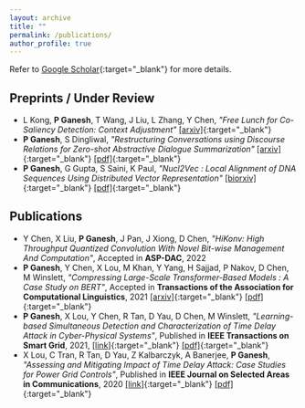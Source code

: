```yaml
---
layout: archive
title: ""
permalink: /publications/
author_profile: true
---
```


Refer to [Google Scholar](https://scholar.google.co.in/citations?user=Xd5QJoEAAAAJ&hl=en&oi=ao){:target="_blank"} for more details.


## Preprints / Under Review

* L Kong, **P Ganesh**, T Wang, J Liu, L Zhang, Y Chen, _"Free Lunch for Co-Saliency Detection: Context Adjustment"_
[\[arxiv\]](https://arxiv.org/abs/2108.02093){:target="_blank"}
* **P Ganesh**, S Dingliwal, _"Restructuring Conversations using Discourse Relations for Zero-shot Abstractive Dialogue Summarization"_
[\[arxiv\]](https://arxiv.org/abs/1902.01615){:target="_blank"} [\[pdf\]](http://prakharg24.github.io/files/restructuring.pdf){:target="_blank"}
* **P Ganesh**, G Gupta, S Saini, K Paul, _"Nucl2Vec : Local Alignment of DNA Sequences Using Distributed Vector Representation"_
[\[biorxiv\]](https://www.biorxiv.org/content/10.1101/401851v2.abstract){:target="_blank"} [\[pdf\]](http://prakharg24.github.io/files/nucl2vec.pdf){:target="_blank"}

## Publications


* Y Chen, X Liu, **P Ganesh**, J Pan, J Xiong, D Chen, _"HiKonv: High Throughput Quantized Convolution With Novel Bit-wise Management And Computation"_, Accepted in **ASP-DAC**, 2022
* **P Ganesh**, Y Chen, X Lou, M Khan, Y Yang, H Sajjad, P Nakov, D Chen, M Winslett, _"Compressing Large-Scale Transformer-Based Models : A Case Study on BERT"_, Accepted in **Transactions of the Association for Computational Linguistics**, 2021
[\[arxiv\]](https://arxiv.org/abs/2002.11985){:target="_blank"} [\[pdf\]](http://prakharg24.github.io/files/bert_compression.pdf){:target="_blank"}
* **P Ganesh**, X Lou, Y Chen, R Tan, D Yau, D Chen, M Winslett, _"Learning-based Simultaneous Detection and Characterization of Time Delay Attack in Cyber-Physical Systems"_, Published in **IEEE Transactions on Smart Grid**, 2021,
[\[link\]](https://ieeexplore.ieee.org/abstract/document/9352977){:target="_blank"} [\[pdf\]](http://prakharg24.github.io/files/learning_cps.pdf){:target="_blank"}
* X Lou, C Tran, R Tan, D Yau, Z Kalbarczyk, A Banerjee, **P Ganesh**, _"Assessing and Mitigating Impact of Time Delay Attack: Case Studies for Power Grid Controls"_,  Published in **IEEE Journal on Selected Areas in Communications**, 2020
[\[link\]](https://ieeexplore.ieee.org/abstract/document/8892729){:target="_blank"} [\[pdf\]](http://prakharg24.github.io/files/assessing_cps.pdf){:target="_blank"}
